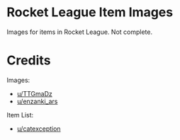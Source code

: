 # Rocket League Item Images

Images for items in Rocket League.  Not complete.

# Credits

Images: 
 - [u/TTGmaDz](https://www.reddit.com/user/TTGmaDz)
 - [u/enzanki_ars](https://www.reddit.com/user/enzanki_ars)

Item List: 
 - [u/catexception](https://www.reddit.com/user/catexception)
